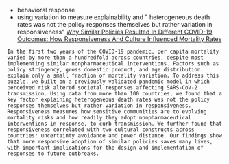 - behavioral response
- using variation to measure explainability and " heterogeneous death rates was not the policy responses themselves but rather variation in responsiveness" 
[Why Similar Policies Resulted In Different COVID-19 Outcomes: How Responsiveness And Culture Influenced Mortality Rates](https://mj-lab.mgh.harvard.edu/wp-content/uploads/2023/12/lim-et-al-2023-HealthAffairs.pdf)
```
In the first two years of the COVID-19 pandemic, per capita mortality varied by more than a hundredfold across countries, despite most implementing similar nonpharmaceutical interventions. Factors such as policy stringency, gross domestic product, and age distribution explain only a small fraction of mortality variation. To address this puzzle, we built on a previously validated pandemic model in which perceived risk altered societal responses affecting SARS-CoV-2 transmission. Using data from more than 100 countries, we found that a key factor explaining heterogeneous death rates was not the policy responses themselves but rather variation in responsiveness. Responsiveness measures how sensitive communities are to evolving mortality risks and how readily they adopt nonpharmaceutical interventions in response, to curb transmission. We further found that responsiveness correlated with two cultural constructs across countries: uncertainty avoidance and power distance. Our findings show that more responsive adoption of similar policies saves many lives, with important implications for the design and implementation of responses to future outbreaks.
```

